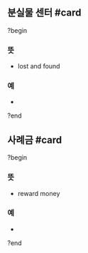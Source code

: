 ## 분실물 센터 #card
?begin
### 뜻
- lost and found
### 예
-
<!--SR:!2025-06-05,1,234-->
?end


## 사례금 #card
?begin
### 뜻
- reward money
### 예
-
<!--SR:!2025-06-26,38,290-->
?end


